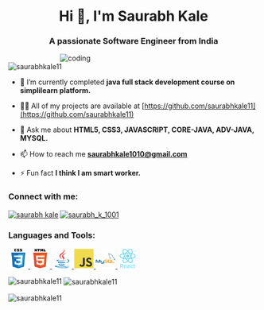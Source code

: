 <h1 align="center">Hi 👋, I'm Saurabh Kale</h1>
<h3 align="center">A passionate Software Engineer from India</h3>

<img align="right" alt="coding" width="400" src="https://user-images.githubusercontent.com/55389276/140866485-8fb1c876-9a8f-4d6a-98dc-08c4981eaf70.gif">

<p align="left"> <img src="https://komarev.com/ghpvc/?username=saurabhkale11&label=Profile%20views&color=0e75b6&style=flat" alt="saurabhkale11" /> </p>

- 🌱 I’m currently completed **java full stack development course on simplilearn platform.**

- 👨‍💻 All of my projects are available at [https://github.com/saurabhkale11](https://github.com/saurabhkale11)

- 💬 Ask me about **HTML5, CSS3, JAVASCRIPT, CORE-JAVA, ADV-JAVA, MYSQL.**

- 📫 How to reach me **saurabhkale1010@gmail.com**

- ⚡ Fun fact **I think I am smart worker.**

<h3 align="left">Connect with me:</h3>
<p align="left">
<a href="https://linkedin.com/in/saurabh kale" target="blank"><img align="center" src="https://raw.githubusercontent.com/rahuldkjain/github-profile-readme-generator/master/src/images/icons/Social/linked-in-alt.svg" alt="saurabh kale" height="30" width="40" /></a>
<a href="https://instagram.com/saurabh_k_1001" target="blank"><img align="center" src="https://raw.githubusercontent.com/rahuldkjain/github-profile-readme-generator/master/src/images/icons/Social/instagram.svg" alt="saurabh_k_1001" height="30" width="40" /></a>
</p>

<h3 align="left">Languages and Tools:</h3>
<p align="left"> <a href="https://www.w3schools.com/css/" target="_blank" rel="noreferrer"> <img src="https://raw.githubusercontent.com/devicons/devicon/master/icons/css3/css3-original-wordmark.svg" alt="css3" width="40" height="40"/> </a> <a href="https://www.w3.org/html/" target="_blank" rel="noreferrer"> <img src="https://raw.githubusercontent.com/devicons/devicon/master/icons/html5/html5-original-wordmark.svg" alt="html5" width="40" height="40"/> </a> <a href="https://www.java.com" target="_blank" rel="noreferrer"> <img src="https://raw.githubusercontent.com/devicons/devicon/master/icons/java/java-original.svg" alt="java" width="40" height="40"/> </a> <a href="https://developer.mozilla.org/en-US/docs/Web/JavaScript" target="_blank" rel="noreferrer"> <img src="https://raw.githubusercontent.com/devicons/devicon/master/icons/javascript/javascript-original.svg" alt="javascript" width="40" height="40"/> </a> <a href="https://www.mysql.com/" target="_blank" rel="noreferrer"> <img src="https://raw.githubusercontent.com/devicons/devicon/master/icons/mysql/mysql-original-wordmark.svg" alt="mysql" width="40" height="40"/> </a> <a href="https://reactjs.org/" target="_blank" rel="noreferrer"> <img src="https://raw.githubusercontent.com/devicons/devicon/master/icons/react/react-original-wordmark.svg" alt="react" width="40" height="40"/> </a> </p>

<p><img align="left" src="https://github-readme-stats.vercel.app/api/top-langs?username=saurabhkale11&show_icons=true&locale=en&layout=compact" alt="saurabhkale11" /></p>

<p>&nbsp;<img align="center" src="https://github-readme-stats.vercel.app/api?username=saurabhkale11&show_icons=true&locale=en" alt="saurabhkale11" /></p>

<p><img align="center" src="https://github-readme-streak-stats.herokuapp.com/?user=saurabhkale11&" alt="saurabhkale11" /></p>

